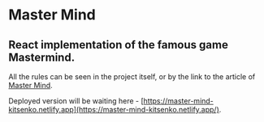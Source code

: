 # Master Mind
## React implementation of the famous game Mastermind.

All the rules can be seen in the project itself, or by the link to the article of [Master Mind](https://en.wikipedia.org/wiki/Mastermind_(board_game)).

Deployed version will be waiting here - [https://master-mind-kitsenko.netlify.app](https://master-mind-kitsenko.netlify.app/).